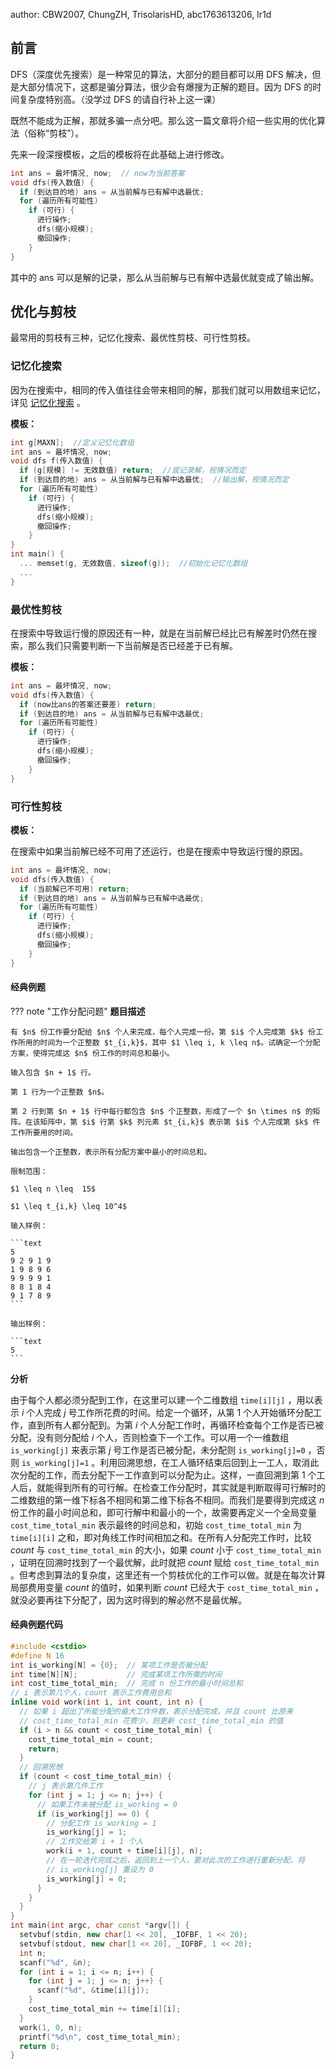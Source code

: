 author: CBW2007, ChungZH, TrisolarisHD, abc1763613206, Ir1d

## 前言

DFS（深度优先搜索）是一种常见的算法，大部分的题目都可以用 DFS 解决，但是大部分情况下，这都是骗分算法，很少会有爆搜为正解的题目。因为 DFS 的时间复杂度特别高。（没学过 DFS 的请自行补上这一课）

既然不能成为正解，那就多骗一点分吧。那么这一篇文章将介绍一些实用的优化算法（俗称“剪枝”）。

先来一段深搜模板，之后的模板将在此基础上进行修改。

```cpp
int ans = 最坏情况, now;  // now为当前答案
void dfs(传入数值) {
  if (到达目的地) ans = 从当前解与已有解中选最优;
  for (遍历所有可能性)
    if (可行) {
      进行操作;
      dfs(缩小规模);
      撤回操作;
    }
}
```

其中的 ans 可以是解的记录，那么从当前解与已有解中选最优就变成了输出解。

## 优化与剪枝

最常用的剪枝有三种，记忆化搜索、最优性剪枝、可行性剪枝。

### 记忆化搜索

因为在搜索中，相同的传入值往往会带来相同的解，那我们就可以用数组来记忆，详见 [记忆化搜索](../dp/memo.md) 。

 **模板：** 

```cpp
int g[MAXN];  //定义记忆化数组
int ans = 最坏情况, now;
void dfs f(传入数值) {
  if (g[规模] != 无效数值) return;  //或记录解，视情况而定
  if (到达目的地) ans = 从当前解与已有解中选最优;  //输出解，视情况而定
  for (遍历所有可能性)
    if (可行) {
      进行操作;
      dfs(缩小规模);
      撤回操作;
    }
}
int main() {
  ... memset(g, 无效数值, sizeof(g));  //初始化记忆化数组
  ...
}
```

### 最优性剪枝

在搜索中导致运行慢的原因还有一种，就是在当前解已经比已有解差时仍然在搜索，那么我们只需要判断一下当前解是否已经差于已有解。

 **模板：** 

```cpp
int ans = 最坏情况, now;
void dfs(传入数值) {
  if (now比ans的答案还要差) return;
  if (到达目的地) ans = 从当前解与已有解中选最优;
  for (遍历所有可能性)
    if (可行) {
      进行操作;
      dfs(缩小规模);
      撤回操作;
    }
}
```

### 可行性剪枝

 **模板：** 

在搜索中如果当前解已经不可用了还运行，也是在搜索中导致运行慢的原因。

```cpp
int ans = 最坏情况, now;
void dfs(传入数值) {
  if (当前解已不可用) return;
  if (到达目的地) ans = 从当前解与已有解中选最优;
  for (遍历所有可能性)
    if (可行) {
      进行操作;
      dfs(缩小规模);
      撤回操作;
    }
}
```

#### 经典例题

??? note "工作分配问题"
     **题目描述** 

    有 $n$ 份工作要分配给 $n$ 个人来完成，每个人完成一份。第 $i$ 个人完成第 $k$ 份工作所用的时间为一个正整数 $t_{i,k}$，其中 $1 \leq i, k \leq n$。试确定一个分配方案，使得完成这 $n$ 份工作的时间总和最小。

    输入包含 $n + 1$ 行。

    第 1 行为一个正整数 $n$。

    第 2 行到第 $n + 1$ 行中每行都包含 $n$ 个正整数，形成了一个 $n \times n$ 的矩阵。在该矩阵中，第 $i$ 行第 $k$ 列元素 $t_{i,k}$ 表示第 $i$ 个人完成第 $k$ 件工作所要用的时间。

    输出包含一个正整数，表示所有分配方案中最小的时间总和。

    限制范围：

    $1 \leq n \leq  15$

    $1 \leq t_{i,k} \leq 10^4$

    输入样例：

    ```text
    5
    9 2 9 1 9
    1 9 8 9 6
    9 9 9 9 1
    8 8 1 8 4
    9 1 7 8 9
    ```

    输出样例：

    ```text
    5
    ```

 **分析** 

由于每个人都必须分配到工作，在这里可以建一个二维数组 `time[i][j]` ，用以表示 $i$ 个人完成 $j$ 号工作所花费的时间。给定一个循环，从第 1 个人开始循环分配工作，直到所有人都分配到。为第 $i$ 个人分配工作时，再循环检查每个工作是否已被分配，没有则分配给 $i$ 个人，否则检查下一个工作。可以用一个一维数组 `is_working[j]` 来表示第 $j$ 号工作是否已被分配，未分配则 `is_working[j]=0` ，否则 `is_working[j]=1` 。利用回溯思想，在工人循环结束后回到上一工人，取消此次分配的工作，而去分配下一工作直到可以分配为止。这样，一直回溯到第 1 个工人后，就能得到所有的可行解。在检查工作分配时，其实就是判断取得可行解时的二维数组的第一维下标各不相同和第二维下标各不相同。而我们是要得到完成这 $n$ 份工作的最小时间总和，即可行解中和最小的一个，故需要再定义一个全局变量 `cost_time_total_min` 表示最终的时间总和，初始 `cost_time_total_min` 为 `time[i][i]` 之和，即对角线工作时间相加之和。在所有人分配完工作时，比较 $count$ 与 `cost_time_total_min` 的大小，如果 $count$ 小于 `cost_time_total_min` ，证明在回溯时找到了一个最优解，此时就把 $count$ 赋给 `cost_time_total_min` 。但考虑到算法的复杂度，这里还有一个剪枝优化的工作可以做。就是在每次计算局部费用变量 $count$ 的值时，如果判断 $count$ 已经大于 `cost_time_total_min` ，就没必要再往下分配了，因为这时得到的解必然不是最优解。

#### 经典例题代码

```c++
#include <cstdio>
#define N 16
int is_working[N] = {0};  // 某项工作是否被分配
int time[N][N];           // 完成某项工作所需的时间
int cost_time_total_min;  // 完成 n 份工作的最小时间总和
// i 表示第几个人，count 表示工作费用总和
inline void work(int i, int count, int n) {
  // 如果 i 超出了所能分配的最大工作件数，表示分配完成，并且 count 比原来
  // cost_time_total_min 花费少，则更新 cost_time_total_min 的值
  if (i > n && count < cost_time_total_min) {
    cost_time_total_min = count;
    return;
  }
  // 回溯思想
  if (count < cost_time_total_min) {
    // j 表示第几件工作
    for (int j = 1; j <= n; j++) {
      // 如果工作未被分配 is_working = 0
      if (is_working[j] == 0) {
        // 分配工作 is_working = 1
        is_working[j] = 1;
        // 工作交给第 i + 1 个人
        work(i + 1, count + time[i][j], n);
        // 在一轮迭代完成之后，返回到上一个人，要对此次的工作进行重新分配，将
        // is_working[j] 重设为 0
        is_working[j] = 0;
      }
    }
  }
}
int main(int argc, char const *argv[]) {
  setvbuf(stdin, new char[1 << 20], _IOFBF, 1 << 20);
  setvbuf(stdout, new char[1 << 20], _IOFBF, 1 << 20);
  int n;
  scanf("%d", &n);
  for (int i = 1; i <= n; i++) {
    for (int j = 1; j <= n; j++) {
      scanf("%d", &time[i][j]);
    }
    cost_time_total_min += time[i][i];
  }
  work(1, 0, n);
  printf("%d\n", cost_time_total_min);
  return 0;
}
```
